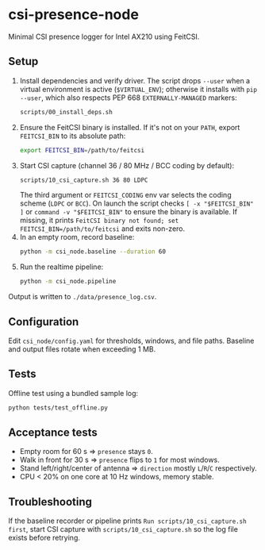 # csi-presence-node

Minimal CSI presence logger for Intel AX210 using FeitCSI.

## Setup

1. Install dependencies and verify driver. The script drops `--user` when a
   virtual environment is active (`$VIRTUAL_ENV`); otherwise it installs with
   `pip --user`, which also respects PEP 668 `EXTERNALLY-MANAGED` markers:
   ```bash
   scripts/00_install_deps.sh
   ```
2. Ensure the FeitCSI binary is installed. If it's not on your `PATH`, export `FEITCSI_BIN` to its absolute path:
   ```bash
   export FEITCSI_BIN=/path/to/feitcsi
   ```
3. Start CSI capture (channel 36 / 80 MHz / BCC coding by default):
   ```bash
   scripts/10_csi_capture.sh 36 80 LDPC
   ```
   The third argument or `FEITCSI_CODING` env var selects the coding scheme
   (`LDPC` or `BCC`). On launch the script checks `[ -x "$FEITCSI_BIN" ]` or
   `command -v "$FEITCSI_BIN"` to ensure the binary is available. If
   missing, it prints `FeitCSI binary not found; set
   FEITCSI_BIN=/path/to/feitcsi` and exits non-zero.
4. In an empty room, record baseline:
   ```bash
   python -m csi_node.baseline --duration 60
   ```
5. Run the realtime pipeline:
   ```bash
   python -m csi_node.pipeline
   ```

Output is written to `./data/presence_log.csv`.

## Configuration

Edit `csi_node/config.yaml` for thresholds, windows, and file paths. Baseline and output files rotate when exceeding 1 MB.

## Tests

Offline test using a bundled sample log:
```bash
python tests/test_offline.py
```

## Acceptance tests

* Empty room for 60 s ⇒ `presence` stays `0`.
* Walk in front for 30 s ⇒ `presence` flips to `1` for most windows.
* Stand left/right/center of antenna ⇒ `direction` mostly `L`/`R`/`C` respectively.
* CPU < 20% on one core at 10 Hz windows, memory stable.

## Troubleshooting

If the baseline recorder or pipeline prints `Run scripts/10_csi_capture.sh first`,
start CSI capture with `scripts/10_csi_capture.sh` so the log file exists before
retrying.
